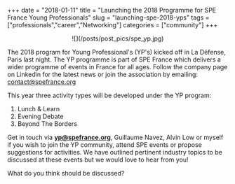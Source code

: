 +++ 
date = "2018-01-11"
title = "Launching the 2018 Programme for SPE France Young Professionals"
slug = "launching-spe-2018-yps"
tags = ["professionals","career","Networking"]
categories = ["community"]
+++
<center>
![](/posts/post_pics/spe_yp.jpg)
</center>

The 2018 program for Young Professional's (YP's) kicked off in La Défense, Paris last night. The YP programme is part of SPE France which delivers a wider programme of events in France for all ages. Follow the company page on Linkedin for the latest news or join the association by emailing: contact@spefrance.org

This year three activity types will be developed under the YP program:

1. Lunch & Learn
2. Evening Debate
3. Beyond The Borders

Get in touch via **yp@spefrance.org**, Guillaume Navez, Alvin Low or myself if you wish to join the YP community, attend SPE events or propose suggestions for activities. We have outlined pertinent industry topics to be discussed at these events but we would love to hear from you!

What do you think should be discussed?